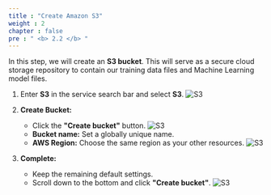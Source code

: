```yaml
---
title : "Create Amazon S3"
weight : 2 
chapter : false
pre : " <b> 2.2 </b> "
---
```


In this step, we will create an **S3 bucket**. This will serve as a secure cloud storage repository to contain our training data files and Machine Learning model files.

1. Enter **S3** in the service search bar and select **S3**.
![S3](/images/2.prerequisite/017-s3.png)

2.  **Create Bucket:**
    + Click the **"Create bucket"** button.
    ![S3](/images/2.prerequisite/018-s3.png)
    + **Bucket name:** Set a globally unique name.
    + **AWS Region:** Choose the same region as your other resources.
    ![S3](/images/2.prerequisite/019-s3.png)

3.  **Complete:**
    + Keep the remaining default settings.
    + Scroll down to the bottom and click **"Create bucket"**.
    ![S3](/images/2.prerequisite/020-s3.png)